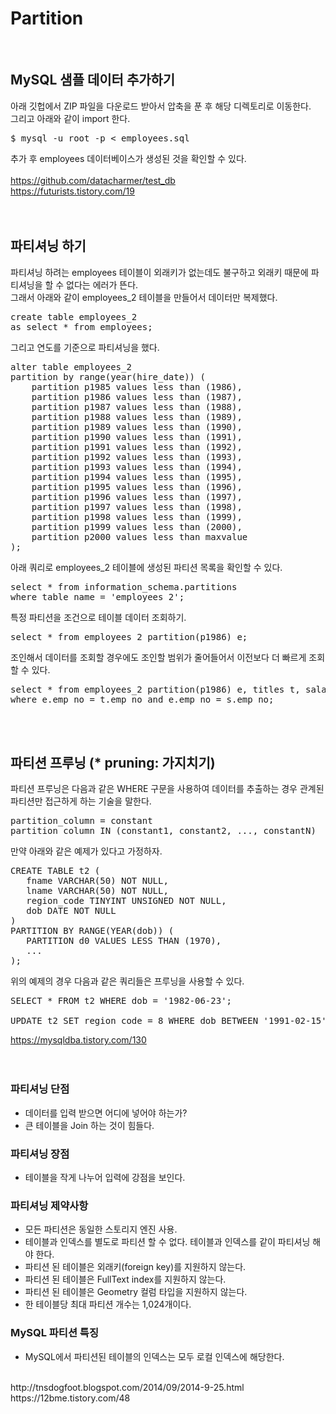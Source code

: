 # Partition
<br/>

## MySQL 샘플 데이터 추가하기

아래 깃헙에서 ZIP 파일을 다운로드 받아서 압축을 푼 후 해당 디렉토리로 이동한다. <br/>
그리고 아래와 같이 import 한다.<br/>
<pre>
$ mysql -u root -p < employees.sql
</pre>
추가 후 employees 데이터베이스가 생성된 것을 확인할 수 있다.<br/>
<br/>
https://github.com/datacharmer/test_db <br/>
https://futurists.tistory.com/19 <br/>
<br/><br/>

## 파티셔닝 하기

파티셔닝 하려는 employees 테이블이 외래키가 없는데도 불구하고 외래키 때문에 파티셔닝을 할 수 없다는 에러가 뜬다.<br/>
그래서 아래와 같이 employees_2 테이블을 만들어서 데이터만 복제했다.<br/>
<pre>
create table employees_2
as select * from employees;
</pre>
그리고 연도를 기준으로 파티셔닝을 했다.<br/>
<pre>
alter table employees_2
partition by range(year(hire_date)) (
	partition p1985 values less than (1986),
	partition p1986 values less than (1987),
	partition p1987 values less than (1988),
	partition p1988 values less than (1989),
	partition p1989 values less than (1990),
	partition p1990 values less than (1991),
	partition p1991 values less than (1992),
	partition p1992 values less than (1993),
	partition p1993 values less than (1994),
	partition p1994 values less than (1995),
	partition p1995 values less than (1996),
	partition p1996 values less than (1997),
	partition p1997 values less than (1998),
	partition p1998 values less than (1999),
	partition p1999 values less than (2000),
	partition p2000 values less than maxvalue
);
</pre>
아래 쿼리로 employees_2 테이블에 생성된 파티션 목록을 확인할 수 있다.<br/>
<pre>
select * from information_schema.partitions
where table_name = 'employees_2';
</pre>
특정 파티션을 조건으로 테이블 데이터 조회하기.<br/>
<pre>
select * from employees_2 partition(p1986) e;
</pre>
조인해서 데이터를 조회할 경우에도 조인할 범위가 줄어들어서 이전보다 더 빠르게 조회할 수 있다.<br/>
<pre>
select * from employees_2 partition(p1986) e, titles t, salaries s
where e.emp_no = t.emp_no and e.emp_no = s.emp_no;
</pre>
<br/><br/>

## 파티션 프루닝 (* pruning: 가지치기)

파티션 프루닝은 다음과 같은 WHERE 구문을 사용하여 데이터를 추출하는 경우 관계된 파티션만 접근하게 하는 기술을 말한다.<br/>
<pre>
partition_column = constant
partition_column IN (constant1, constant2, ..., constantN)
</pre>
만약 아래와 같은 예제가 있다고 가정하자.<br/>
<pre>
CREATE TABLE t2 (
   fname VARCHAR(50) NOT NULL,
   lname VARCHAR(50) NOT NULL,
   region_code TINYINT UNSIGNED NOT NULL,
   dob DATE NOT NULL
)
PARTITION BY RANGE(YEAR(dob)) (
   PARTITION d0 VALUES LESS THAN (1970),
   ...
);
</pre>
위의 예제의 경우 다음과 같은 쿼리들은 프루닝을 사용할 수 있다.<br/>
<pre>
SELECT * FROM t2 WHERE dob = '1982-06-23';

UPDATE t2 SET region_code = 8 WHERE dob BETWEEN '1991-02-15' AND '1997-04-25';
</pre>
https://mysqldba.tistory.com/130<br/>
<br/><br/>

### 파티셔닝 단점
- 데이터를 입력 받으면 어디에 넣어야 하는가?
- 큰 테이블을 Join 하는 것이 힘들다.

### 파티셔닝 장점
- 테이블을 작게 나누어 입력에 강점을 보인다.

### 파티셔닝 제약사항
- 모든 파티션은 동일한 스토리지 엔진 사용.
- 테이블과 인덱스를 별도로 파티션 할 수 없다. 테이블과 인덱스를 같이 파티셔닝 해야 한다.
- 파티션 된 테이블은 외래키(foreign key)를 지원하지 않는다.
- 파티션 된 테이블은 FullText index를 지원하지 않는다.
- 파티션 된 테이블은 Geometry 컬럼 타입을 지원하지 않는다.
- 한 테이블당 최대 파티션 개수는 1,024개이다.

### MySQL 파티션 특징
- MySQL에서 파티션된 테이블의 인덱스는 모두 로컬 인덱스에 해당한다.

<br/>
http://tnsdogfoot.blogspot.com/2014/09/2014-9-25.html <br/>
https://12bme.tistory.com/48 <br/>
<br/><br/>






